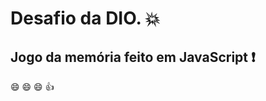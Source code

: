 # Desafio da DIO. :boom:
## Jogo da memória feito em JavaScript :exclamation:
:smile: :smile: :smile: :+1:
